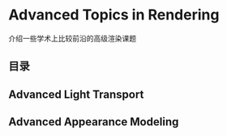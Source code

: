 # Advanced Topics in Rendering

介绍一些学术上比较前沿的高级渲染课题

## 目录

## Advanced Light Transport

## Advanced Appearance Modeling